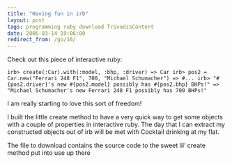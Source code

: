 ```yaml
---
title: "Having fun in irb"
layout: post
tags: programming ruby download TrivadisContent
date: 2006-03-14 19:06:00
redirect_from: /go/16/
---
```


Check out this piece of interactive ruby:

`
irb> create(:Car).with(:model, :bhp, :driver)
=> Car
irb> pos2 = Car.new("Ferrari 248 F1", 700, "Michael Schumacher")
=> #...
irb> "#{pos2.driver}'s new #{pos2.model} possibly has #{pos2.bhp} BHPs!"
=> "Michael Schumacher's new Ferrari 248 F1 possibly has 700 BHPs!"
`

I am really starting to love this sort of freedom!

I built the little create method to have a very quick way to get some objects with a couple of properties in interactive ruby. The day that I can extract my constructed objects out of irb will be met with Cocktail drinking at my flat.

The file to download contains the source code to the sweet lil’ create method put into use up there